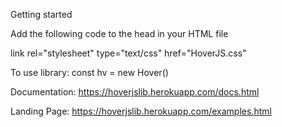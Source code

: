 Getting started
  
Add the following code to the head in your HTML file

  
link rel="stylesheet" type="text/css" href="HoverJS.css"

<script defer type="text/javascript" src='js/HoverJS.js'></script>
  

To use library: const hv = new Hover()

Documentation: https://hoverjslib.herokuapp.com/docs.html

Landing Page: https://hoverjslib.herokuapp.com/examples.html
  
